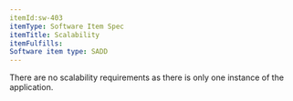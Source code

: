 ```yaml
---
itemId:sw-403
itemType: Software Item Spec
itemTitle: Scalability
itemFulfills: 
Software item type: SADD
---
```

There are no scalability requirements as there is only one instance of the application.
 